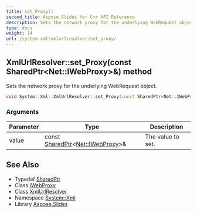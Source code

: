 ```yaml
---
title: set_Proxy()
second_title: Aspose.Slides for C++ API Reference
description: Sets the network proxy for the underlying WebRequest object.
type: docs
weight: 14
url: /system.xml/xmlurlresolver/set_proxy/
---
```

## XmlUrlResolver::set_Proxy(const SharedPtr\<Net::IWebProxy\>\&) method


Sets the network proxy for the underlying WebRequest object.

```cpp
void System::Xml::XmlUrlResolver::set_Proxy(const SharedPtr<Net::IWebProxy> &value)
```


### Arguments

| Parameter | Type | Description |
| --- | --- | --- |
| value | const [SharedPtr](../../../system/sharedptr/)\<[Net::IWebProxy](../../../system.net/iwebproxy/)\>\& | The value to set. |

## See Also

* Typedef [SharedPtr](../../../system/sharedptr/)
* Class [IWebProxy](../../../system.net/iwebproxy/)
* Class [XmlUrlResolver](../)
* Namespace [System::Xml](../../)
* Library [Aspose.Slides](../../../)